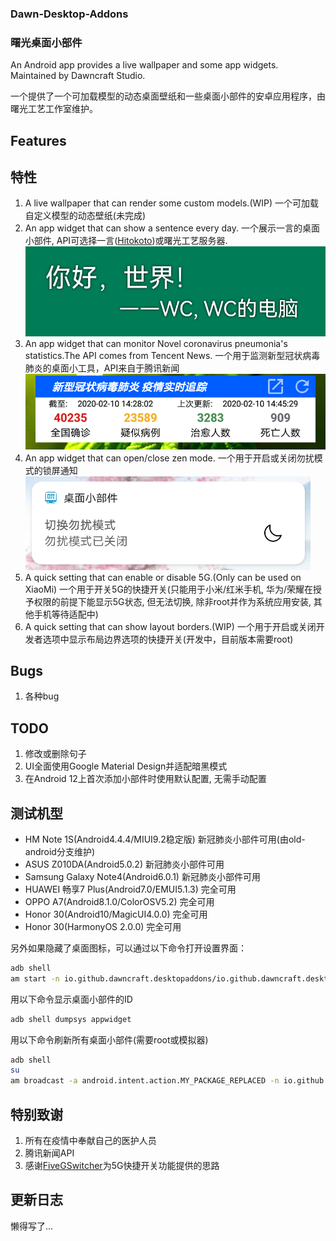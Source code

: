 ### Dawn-Desktop-Addons
### 曙光桌面小部件
An Android app provides a live wallpaper and some app widgets. Maintained by Dawncraft Studio.

一个提供了一个可加载模型的动态桌面壁纸和一些桌面小部件的安卓应用程序，由曙光工艺工作室维护。

## Features
## 特性
1. A live wallpaper that can render some custom models.(WIP)
   一个可加载自定义模型的动态壁纸(未完成)
2. An app widget that can show a sentence every day. 一个展示一言的桌面小部件, API可选择一言([Hitokoto](https://hitokoto.cn/))或曙光工艺服务器.
   ![Screenshot3](./screenshot-3.png)
3. An app widget that can monitor Novel coronavirus pneumonia's statistics.The API comes from Tencent News.
   一个用于监测新型冠状病毒肺炎的桌面小工具，API来自于腾讯新闻
   ![Screenshot1](./screenshot-1.png)
4. An app widget that can open/close zen mode.
   一个用于开启或关闭勿扰模式的锁屏通知
   ![Screenshot2](./screenshot-2.png)
5. A quick setting that can enable or disable 5G.(Only can be used on XiaoMi)
   一个用于开关5G的快捷开关(只能用于小米/红米手机, 华为/荣耀在授予权限的前提下能显示5G状态, 但无法切换, 除非root并作为系统应用安装, 其他手机等待适配中)
6. A quick setting that can show layout borders.(WIP)
   一个用于开启或关闭开发者选项中显示布局边界选项的快捷开关(开发中，目前版本需要root)

## Bugs
1. 各种bug

## TODO
1. 修改或删除句子
2. UI全面使用Google Material Design并适配暗黑模式
3. 在Android 12上首次添加小部件时使用默认配置, 无需手动配置

## 测试机型
- HM Note 1S(Android4.4.4/MIUI9.2稳定版) 新冠肺炎小部件可用(由old-android分支维护)
- ASUS Z010DA(Android5.0.2) 新冠肺炎小部件可用
- Samsung Galaxy Note4(Android6.0.1) 新冠肺炎小部件可用
- HUAWEI 畅享7 Plus(Android7.0/EMUI5.1.3) 完全可用
- OPPO A7(Android8.1.0/ColorOSV5.2) 完全可用
- Honor 30(Android10/MagicUI4.0.0) 完全可用
- Honor 30(HarmonyOS 2.0.0) 完全可用

另外如果隐藏了桌面图标，可以通过以下命令打开设置界面：
```bash
adb shell
am start -n io.github.dawncraft.desktopaddons/io.github.dawncraft.desktopaddons.ui.MainActivity
```
用以下命令显示桌面小部件的ID
```bash
adb shell dumpsys appwidget
```
用以下命令刷新所有桌面小部件(需要root或模拟器)
```bash
adb shell
su
am broadcast -a android.intent.action.MY_PACKAGE_REPLACED -n io.github.dawncraft.desktopaddons/io.github.dawncraft.desktopaddons.broadcast.PackageBroadcastReceiver
```

## 特别致谢
1. 所有在疫情中奉献自己的医护人员
2. 腾讯新闻API
3. 感谢[FiveGSwitcher](https://github.com/ysy950803/FiveGSwitcher)为5G快捷开关功能提供的思路

## 更新日志
懒得写了...
